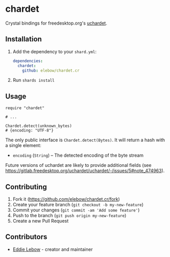 # chardet

Crystal bindings for freedesktop.org's [uchardet](https://www.freedesktop.org/wiki/Software/uchardet/).

## Installation

1. Add the dependency to your `shard.yml`:

   ```yaml
   dependencies:
     chardet:
       github: elebow/chardet.cr
   ```

1. Run `shards install`

## Usage

```crystal
require "chardet"

# ...

Chardet.detect(unknown_bytes)
# {encoding: "UTF-8"}
```

The only public interface is `Chardet.detect(Bytes)`. It will return a hash with
a single element:

- `encoding` (`String`) – The detected encoding of the byte stream

Future versions of uchardet are likely to provide additional fields (see <https://gitlab.freedesktop.org/uchardet/uchardet/-/issues/5#note_474963>).

## Contributing

1. Fork it (<https://github.com/elebow/chardet.cr/fork>)
1. Create your feature branch (`git checkout -b my-new-feature`)
1. Commit your changes (`git commit -am 'Add some feature'`)
1. Push to the branch (`git push origin my-new-feature`)
1. Create a new Pull Request

## Contributors

- [Eddie Lebow](https://github.com/elebow) - creator and maintainer
